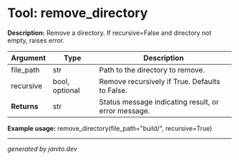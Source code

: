 # Tool: remove_directory

**Description:**
Remove a directory. If recursive=False and directory not empty, raises error.

| Argument   | Type | Description |
|------------|------|-------------|
| file_path  | str  | Path to the directory to remove. |
| recursive  | bool, optional | Remove recursively if True. Defaults to False. |
| **Returns**| str  | Status message indicating result, or error message. |

**Example usage:**
remove_directory(file_path="build/", recursive=True)

---
_generated by janito.dev_